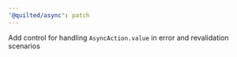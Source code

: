 ```yaml
---
'@quilted/async': patch
---
```


Add control for handling `AsyncAction.value` in error and revalidation scenarios
